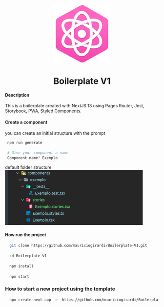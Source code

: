 <div align="center">
<img src="public/img/icon-192.png"/>
</div>
<div align="center">
<h1>Boilerplate V1</h1>
</div>

#### Description
This is a boilerplate created with NextJS 13 using Pages Router, Jest, Storybook, PWA, Styled Components.


#### Create a component
you can create an initial structure with the prompt


~~~bash
 npm run generate

 # Give your component a name
 Component name? Exemplo
~~~

default folder structure
![folder structure](/.github/imgs/folder-structure.png)


#### How run the project

~~~bash
  git clone https://github.com/mauriciogirardi/Boilerplate-V1.git

  cd Boilerplate-V1

  npm install

  npm start
~~~

### How to start a new project using the template

~~~bash
  npx create-next-app -e  https://github.com/mauriciogirardi/Boilerplate-V1
~~~
